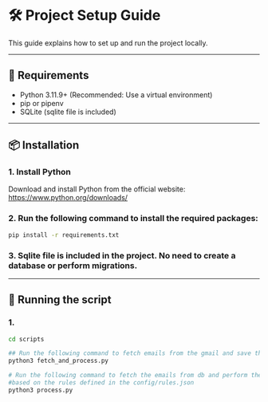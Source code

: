 # 🛠️ Project Setup Guide

This guide explains how to set up and run the project locally.

---

## 🚀 Requirements

- Python 3.11.9+ (Recommended: Use a virtual environment)
- pip or pipenv
-  SQLite (sqlite file is included)

---

## 📦 Installation

### 1. Install Python

Download and install Python from the official website: https://www.python.org/downloads/

### 2. Run the following command to install the required packages:

```bash
pip install -r requirements.txt
```

### 3. Sqlite file is included in the project. No need to create a database or perform migrations.

---

## 🚀 Running the script

### 1.

```bash
cd scripts

## Run the following command to fetch emails from the gmail and save them in db
python3 fetch_and_process.py

# Run the following command to fetch the emails from db and perform the actions
#based on the rules defined in the config/rules.json
python3 process.py

```